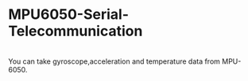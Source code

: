 # MPU6050-Serial-Telecommunication
<br/>
You can take gyroscope,acceleration and temperature data from MPU-6050.

